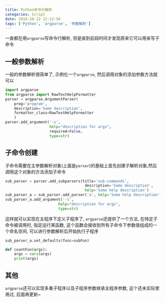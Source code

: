 ```yaml
---
title: Python命令行解析
categories: Script
date: 2018-10-22 12:12:50
tags: ['Python', 'argparse', '参数解析']
---
```


一直都在用`argparse`写命令行解析, 但是直到前段时间才发现原来它可以用来写子命令
<!-- more -->

## 一般参数解析

一般的参数解析很简单了, 示例化一个`argparse`, 然后调用对象的添加参数方法就可以

```python
import argparse
from argparse import RawTextHelpFormatter
parser = argparse.ArgumentParser(
    prog='program',
    description='Some description',
    formatter_class=RawTextHelpFormatter
    )
parser.add_argument('-s',
                    help="description for args",
                    required=False,
                    type=str)
```

## 子命令创建

子命令需要在主参数解析对象(上面是`parser`)的基础上首先创建子解析对象,然后调用这个对象的方法添加子命令

```python
sub_parser = parser.add_subparsers(title='sub-commands',
                                    description='Some description',
                                    help='Some help description')
sub_parser_a = sub_parser.add_parser('a', help='Some help description')
sub_parser_a.add_argument('-s', 
                        help="description for args",
                        type=str)
```

这样就可以实现在主程序下定义子程序了, `argparse`还提供了一个方法, 在特定子命令被调用时, 指定运行某函数, 这个函数会接收到所有子命令下参数值组成的一个命名空间, 可以进行参数解析后开始执行子程序

```python
sub_parser_a.set_defaults(func=subFun)

def countFun(args):
    args = vars(args)
    print(args)
```

## 其他

`argparse`还可以实现多重子程序以及子程序参数继承主程序参数, 这个还未实际使用过, 后面再更新~